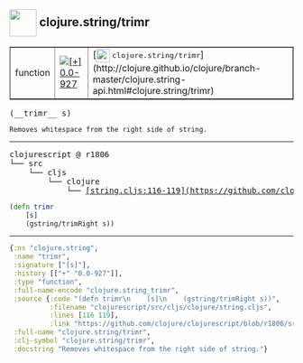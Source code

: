 ## <img width="48px" valign="middle" src="http://i.imgur.com/Hi20huC.png"> clojure.string/trimr

 <table border="1">
<tr>
<td>function</td>
<td><a href="https://github.com/cljsinfo/api-refs/tree/0.0-927"><img valign="middle" alt="[+] 0.0-927" src="https://img.shields.io/badge/+-0.0--927-lightgrey.svg"></a> </td>
<td>
[<img height="24px" valign="middle" src="http://i.imgur.com/1GjPKvB.png"> <samp>clojure.string/trimr</samp>](http://clojure.github.io/clojure/branch-master/clojure.string-api.html#clojure.string/trimr)
</td>
</tr>
</table>

 <samp>
(__trimr__ s)<br>
</samp>

```
Removes whitespace from the right side of string.
```

---

 <pre>
clojurescript @ r1806
└── src
    └── cljs
        └── clojure
            └── <ins>[string.cljs:116-119](https://github.com/clojure/clojurescript/blob/r1806/src/cljs/clojure/string.cljs#L116-L119)</ins>
</pre>

```clj
(defn trimr
    [s]
    (gstring/trimRight s))
```


---

```clj
{:ns "clojure.string",
 :name "trimr",
 :signature ["[s]"],
 :history [["+" "0.0-927"]],
 :type "function",
 :full-name-encode "clojure.string_trimr",
 :source {:code "(defn trimr\n    [s]\n    (gstring/trimRight s))",
          :filename "clojurescript/src/cljs/clojure/string.cljs",
          :lines [116 119],
          :link "https://github.com/clojure/clojurescript/blob/r1806/src/cljs/clojure/string.cljs#L116-L119"},
 :full-name "clojure.string/trimr",
 :clj-symbol "clojure.string/trimr",
 :docstring "Removes whitespace from the right side of string."}

```
